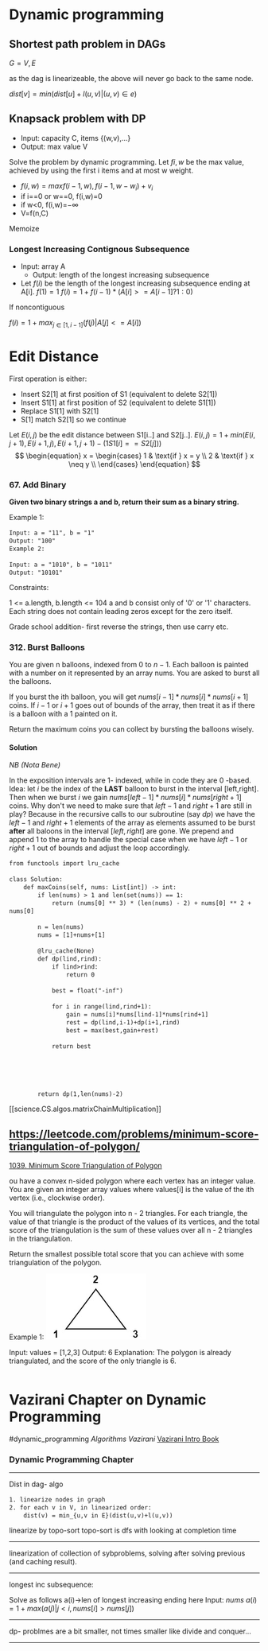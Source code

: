 
# Dynamic programming 
## Shortest path problem in DAGs

$G={V,E}$
<!-- $dist[v] = min(dist[u] + l(u,v) | u,v \in e})$ -->

as the dag is linearizeable, the above will never go back to the same node.


$dist[v] = min(dist[u] + l(u,v) | (u,v) \in e)$


## Knapsack problem with DP
* Input: capacity C, items {(w,v),...}
* Output: max value V

Solve the problem by dynamic programming. Let $f{i,w}$ be the max value, achieved by using the first i items and at most w weight.

* $f(i,w) = max{f(i-1,w), f(i-1,w-w_i) + v_i}$
* if i==0 or w==0, f(i,w)=0
* if w<0, f(i,w)=$-\infty$
* V=f(n,C)
 
 Memoize

 ### Longest Increasing Contignous Subsequence
 * Input: array A
    * Output: length of the longest increasing subsequence
* Let $f(i)$ be the length of the longest increasing subsequence ending at A[i].
$f(1) = 1$
$f(i)=1+f(i-1)*(A[i]>=A[i-1] ? 1:0)$

If noncontiguous

$f(i)=1+max_{j\in [1,i-1]}(f(j)|A[j]<=A[i])$

# Edit Distance

First operation is either:
* Insert S2[1] at first position of S1 (equivalent to delete S2[1])
* Insert S1[1] at first position of S2 (equivalent to delete S1[1])
* Replace S1[1] with S2[1] 
* S[1] match S2[1] so we continue

Let $E(i,j)$ be the edit distance between S1[i..] and S2[j..].
$E(i,j)=1+min(E(i,j+1),E(i+1,j),E(i+1,j+1) - (1  S1[i]==S2[j]))$
$$
\begin{equation}
x = \begin{cases}
        1 & \text{if } x = y \\
        2 & \text{if } x \neq y \\
        \end{cases}
\end{equation}
$$


### 67. Add Binary

__Given two binary strings a and b, return their sum as a binary string.__

 

Example 1:
```
Input: a = "11", b = "1"
Output: "100"
Example 2:

Input: a = "1010", b = "1011"
Output: "10101"
```
Constraints:

1 <= a.length, b.length <= 104
a and b consist only of '0' or '1' characters.
Each string does not contain leading zeros except for the zero itself.

Grade school addition- first reverse the strings, then use carry etc.

### 312. Burst Balloons


You are given n balloons, indexed from $0$ to $n - 1$. Each balloon is painted with a number on it represented by an array nums. You are asked to burst all the balloons.

If you burst the ith balloon, you will get $nums[i - 1] * nums[i] * nums[i + 1]$ coins. If $i - 1$ or $i + 1$ goes out of bounds of the array, then treat it as if there is a balloon with a 1 painted on it.

Return the maximum coins you can collect by bursting the balloons wisely.

#### Solution 


*NB (Nota Bene)*

In the exposition intervals are 1- indexed, while in code they are 0 -based. 
Idea:
let $i$ be the index of the __LAST__ balloon to burst in the interval [left,right].
Then when we burst $i$ we gain $nums[left-1]*nums[i]*nums[right+1]$ coins.
Why don't we need to make sure that $left-1$ and $right+1$ are still in play?
Because in the recursive calls to our subroutine (say $dp$) we have the $left-1$ and $right+1$ elements of the array as elements assumed to be burst __after__ all baloons in the interval
$[left,right]$ are gone.
We prepend and append $1$ to the array to handle the special case when we have $left-1$ or $right+1$ out of bounds and adjust the loop accordingly.





```
from functools import lru_cache

class Solution:
    def maxCoins(self, nums: List[int]) -> int:
        if len(nums) > 1 and len(set(nums)) == 1:
            return (nums[0] ** 3) * (len(nums) - 2) + nums[0] ** 2 + nums[0]
        
        n = len(nums)
        nums = [1]+nums+[1]
        
        @lru_cache(None)
        def dp(lind,rind):
            if lind>rind:
                return 0

            best = float("-inf")

            for i in range(lind,rind+1):
                gain = nums[i]*nums[lind-1]*nums[rind+1]
                rest = dp(lind,i-1)+dp(i+1,rind)
                best = max(best,gain+rest)
                
            return best
                        
                    
        
        
        
        return dp(1,len(nums)-2)
```
[[science.CS.algos.matrixChainMultiplication]]

##  https://leetcode.com/problems/minimum-score-triangulation-of-polygon/

[1039. Minimum Score Triangulation of Polygon](https://leetcode.com/problems/minimum-score-triangulation-of-polygon/)

ou have a convex n-sided polygon where each vertex has an integer value. You are given an integer array values where values[i] is the value of the ith vertex (i.e., clockwise order).

You will triangulate the polygon into n - 2 triangles. For each triangle, the value of that triangle is the product of the values of its vertices, and the total score of the triangulation is the sum of these values over all n - 2 triangles in the triangulation.

Return the smallest possible total score that you can achieve with some triangulation of the polygon.

 

Example 1:
![](/assets/images/2022-01-10-15-42-44.png)

Input: values = [1,2,3]
Output: 6
Explanation: The polygon is already triangulated, and the score of the only triangle is 6.

```{python}
```




# Vazirani Chapter on Dynamic Programming
#dynamic_programming
*Algorithms Vazirani*
[Vazirani Intro Book](http://algorithmics.lsi.upc.edu/docs/Dasgupta-Papadimitriou-Vazirani.pdf)

### Dynamic Programming Chapter

------------
Dist in dag- algo
```
1. linearize nodes in graph
2. for each v in V, in linearized order:
    dist(v) = min_{u,v in E}(dist(u,v)+l(u,v))
```

linearize by topo-sort
topo-sort is dfs with looking at completion time

-------------
linearization of collection of sybproblems, solving after solving previous (and caching result).

-------

longest inc subsequence:


Solve as follows
a(i)->len of longest increasing ending here
Input: $nums$
$a(i) = 1+max(a(j)|j<i,nums[i]>nums[j])$

---------------

dp- problmes are a bit smaller, not times smaller like divide and conquer...

--------------
